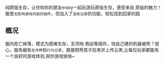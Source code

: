 <iframe frameborder="no" border="0" marginwidth="0" marginheight="0" width="510px" height="250px" scrolling=no src="//play.pdumc.top:2222/iframe.html?ip=play.pdumc.top&port=19133&dark=false&join_open=true"></iframe>

纯原版生存，让你和你的朋友enjoy一起玩游玩原版生存，感受来自
原版的魅力！
服里`无影响游戏内容的插件`，但加入了`坐标记录`的功能，轻松找到回家的路

## 概况
服内死亡掉落，模式为困难生存，无领地 商店等插件，怕自己建的机器被熊？放心，服务器有`反作弊`和`行为记录`，直接把熊孩子拉黑并上传云黑,让每位玩家都能有一个良好的游戏体验,祝你游戏愉快~